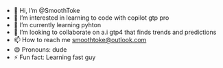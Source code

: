 - 👋 Hi, I’m @SmoothToke
- 👀 I’m interested in learning to code with copilot gtp pro
- 🌱 I’m currently learning pyhton
- 💞️ I’m looking to collaborate on a.i gtp4 that finds trends and predictions
- 📫 How to reach me smoothtoke@outlook.com
- 😄 Pronouns: dude
- ⚡ Fun fact: Learning fast guy

<!---
SmoothToke/SmoothToke is a ✨ special ✨ repository because its `README.md` (this file) appears on your GitHub profile.
You can click the Preview link to take a look at your changes.
--->
